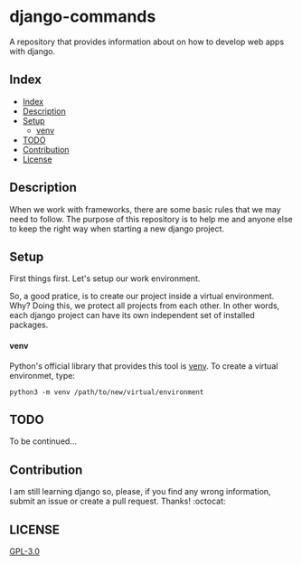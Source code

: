 # django-commands
A repository that provides information about on how to develop web apps with django.

## Index
- [Index](#index)
- [Description](#description)
- [Setup](#setup)
	- [venv](#venv)
- [TODO](#todo)
- [Contribution](#contribution)
- [License](#license)

## Description
<p align="left">
When we work with frameworks, there are some basic rules that we may need to follow. The purpose of this repository is to help me and anyone else to keep the right way when starting a new django project.
</p>

## Setup
<p align="left">
First things first. Let's setup our work environment.</p>
<p align="left">
So, a good pratice, is to create our project inside a virtual environment. Why? Doing this, we protect all projects from each other. In other words, each django project can have its own independent set of installed packages.
</p>

#### venv
Python's official library that provides this tool is [venv](https://docs.python.org/3/library/venv.html).
To create a virtual environmet, type:

```
python3 -m venv /path/to/new/virtual/environment
```

## TODO
<p align="left">
To be continued...
</p>

## Contribution
<p align="left">
I am still learning django so, please, if you find any wrong information, submit an issue or create a pull request. Thanks! :octocat:
</p>

## LICENSE
[GPL-3.0](/LICENSE)
